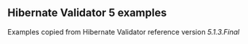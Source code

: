 Hibernate Validator 5 examples
--------------------

Examples copied from Hibernate Validator reference version *5.1.3.Final*
